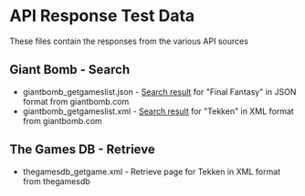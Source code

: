 # API Response Test Data

These files contain the responses from the various API sources

## Giant Bomb - Search

* giantbomb_getgameslist.json - [Search result](https://www.giantbomb.com/api/search/?api_key=279442d60999f92c5e5f693b4d23bd3b6fd8e868&query=%22final%20fantasy%22&resources=game&format=json) for "Final Fantasy" in JSON format from giantbomb.com
* giantbomb_getgameslist.xml - [Search result](https://www.giantbomb.com/api/search/?query=tekken&api_key=279442d60999f92c5e5f693b4d23bd3b6fd8e868&field_list=api_detail_url=name&format=xml&resources=game) for "Tekken" in XML format from giantbomb.com

## The Games DB - Retrieve

* thegamesdb_getgame.xml - Retrieve page for Tekken in XML format from thegamesdb
